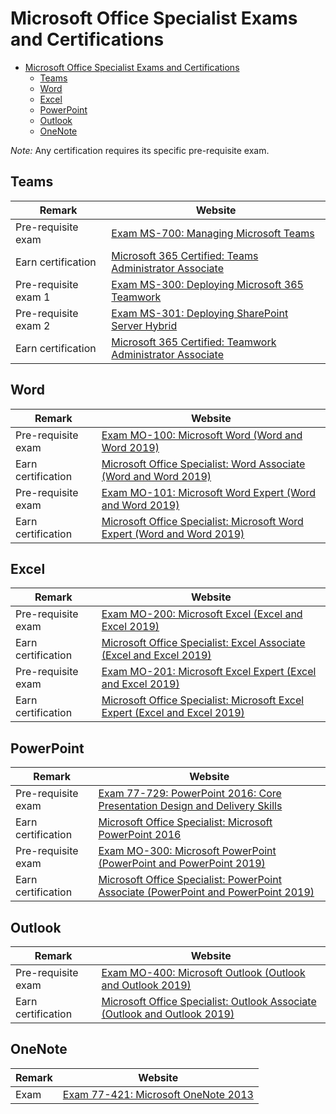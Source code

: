 # Microsoft Office Specialist Exams and Certifications

- [Microsoft Office Specialist Exams and Certifications](#microsoft-office-specialist-exams-and-certifications)
  - [Teams](#teams)
  - [Word](#word)
  - [Excel](#excel)
  - [PowerPoint](#powerpoint)
  - [Outlook](#outlook)
  - [OneNote](#onenote)

*Note:* Any certification requires its specific pre-requisite exam.

## Teams
Remark | Website
-------|------
Pre-requisite exam | [Exam MS-700: Managing Microsoft Teams](https://docs.microsoft.com/en-gb/learn/certifications/exams/ms-700)
Earn certification | [Microsoft 365 Certified: Teams Administrator Associate](https://docs.microsoft.com/en-gb/learn/certifications/m365-teams-administrator-associate)
Pre-requisite exam 1 | [Exam MS-300: Deploying Microsoft 365 Teamwork](https://docs.microsoft.com/en-gb/learn/certifications/exams/ms-300)
Pre-requisite exam 2 | [Exam MS-301: Deploying SharePoint Server Hybrid](https://docs.microsoft.com/en-gb/learn/certifications/exams/ms-301)
Earn certification | [Microsoft 365 Certified: Teamwork Administrator Associate](https://docs.microsoft.com/en-gb/learn/certifications/m365-teamwork-administrator#certification-exams)

## Word
Remark | Website
-------|------
Pre-requisite exam | [Exam MO-100: Microsoft Word (Word and Word 2019)](https://docs.microsoft.com/en-gb/learn/certifications/exams/mo-100)
Earn certification | [Microsoft Office Specialist: Word Associate (Word and Word 2019)](https://docs.microsoft.com/en-gb/learn/certifications/mos-word-2019)
Pre-requisite exam | [Exam MO-101: Microsoft Word Expert (Word and Word 2019)](https://docs.microsoft.com/en-gb/learn/certifications/exams/mo-101)
Earn certification | [Microsoft Office Specialist: Microsoft Word Expert (Word and Word 2019)](https://docs.microsoft.com/en-gb/learn/certifications/mos-word-expert-2019)

## Excel
Remark | Website
-------|------
Pre-requisite exam | [Exam MO-200: Microsoft Excel (Excel and Excel 2019)](https://docs.microsoft.com/en-gb/learn/certifications/exams/mo-200)
Earn certification | [Microsoft Office Specialist: Excel Associate (Excel and Excel 2019)](https://docs.microsoft.com/en-gb/learn/certifications/mos-excel-2019)
Pre-requisite exam | [Exam MO-201: Microsoft Excel Expert (Excel and Excel 2019)](https://docs.microsoft.com/en-gb/learn/certifications/exams/mo-201)
Earn certification | [Microsoft Office Specialist: Microsoft Excel Expert (Excel and Excel 2019)](https://docs.microsoft.com/en-gb/learn/certifications/mos-excel-expert-2019)

## PowerPoint
Remark | Website
-------|------
Pre-requisite exam | [Exam 77-729: PowerPoint 2016: Core Presentation Design and Delivery Skills](https://docs.microsoft.com/en-gb/learn/certifications/exams/77-729)
Earn certification | [Microsoft Office Specialist: Microsoft PowerPoint 2016](https://docs.microsoft.com/en-gb/learn/certifications/mos-powerpoint-2016)
Pre-requisite exam | [Exam MO-300: Microsoft PowerPoint (PowerPoint and PowerPoint 2019)](https://docs.microsoft.com/en-gb/learn/certifications/exams/mo-300)
Earn certification | [Microsoft Office Specialist: PowerPoint Associate (PowerPoint and PowerPoint 2019)](https://docs.microsoft.com/en-gb/learn/certifications/mos-powerpoint-2019)

## Outlook
Remark | Website
-------|------
Pre-requisite exam | [Exam MO-400: Microsoft Outlook (Outlook and Outlook 2019)](https://docs.microsoft.com/en-gb/learn/certifications/exams/mo-400)
Earn certification | [Microsoft Office Specialist: Outlook Associate (Outlook and Outlook 2019)](https://docs.microsoft.com/en-gb/learn/certifications/mos-outlook-2019)

## OneNote
Remark | Website
-------|------
Exam | [Exam 77-421: Microsoft OneNote 2013](https://docs.microsoft.com/en-gb/learn/certifications/exams/77-421)


